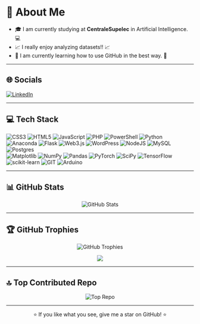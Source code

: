 <!-- 👋 Hey there, I'm [Votre Nom] -->

# 💫 About Me
- 🎓 I am currently studying at **CentraleSupelec** in Artificial Intelligence. :computer:  
- 📈 I really enjoy analyzing datasets!! :chart_with_upwards_trend:  
- 🤙 I am currently learning how to use GitHub in the best way. :call_me_hand:  

---

## 🌐 Socials
[![LinkedIn][linkedin-shield]][linkedin-url]

---

## 💻 Tech Stack
<p>
  <img alt="CSS3" src="https://img.shields.io/badge/-CSS3-1572B6?style=flat-square&logo=css3&logoColor=white" />
  <img alt="HTML5" src="https://img.shields.io/badge/-HTML5-E34F26?style=flat-square&logo=html5&logoColor=white" />
  <img alt="JavaScript" src="https://img.shields.io/badge/-JavaScript-F7DF1E?style=flat-square&logo=javascript&logoColor=black" />
  <img alt="PHP" src="https://img.shields.io/badge/-PHP-777BB4?style=flat-square&logo=php&logoColor=white" />
  <img alt="PowerShell" src="https://img.shields.io/badge/-PowerShell-5391FE?style=flat-square&logo=windows-powershell&logoColor=white" />
  <img alt="Python" src="https://img.shields.io/badge/-Python-3776AB?style=flat-square&logo=python&logoColor=white" />
  <img alt="Anaconda" src="https://img.shields.io/badge/-Anaconda-44A833?style=flat-square&logo=anaconda&logoColor=white" />
  <img alt="Flask" src="https://img.shields.io/badge/-Flask-000000?style=flat-square&logo=flask&logoColor=white" />
  <img alt="Web3.js" src="https://img.shields.io/badge/-Web3.js-F16822?style=flat-square&logo=ethereum&logoColor=white" />
  <img alt="WordPress" src="https://img.shields.io/badge/-WordPress-21759B?style=flat-square&logo=wordpress&logoColor=white" />
  <img alt="NodeJS" src="https://img.shields.io/badge/-Node.js-339933?style=flat-square&logo=node.js&logoColor=white" />
  <img alt="MySQL" src="https://img.shields.io/badge/-MySQL-4479A1?style=flat-square&logo=mysql&logoColor=white" />
  <img alt="Postgres" src="https://img.shields.io/badge/-PostgreSQL-336791?style=flat-square&logo=postgresql&logoColor=white" />
  <br/>
  <img alt="Matplotlib" src="https://img.shields.io/badge/-Matplotlib-11557C?style=flat-square&logo=matplotlib&logoColor=white" />
  <img alt="NumPy" src="https://img.shields.io/badge/-NumPy-013243?style=flat-square&logo=numpy&logoColor=white" />
  <img alt="Pandas" src="https://img.shields.io/badge/-Pandas-150458?style=flat-square&logo=pandas&logoColor=white" />
  <img alt="PyTorch" src="https://img.shields.io/badge/-PyTorch-EE4C2C?style=flat-square&logo=pytorch&logoColor=white" />
  <img alt="SciPy" src="https://img.shields.io/badge/-SciPy-8CAAE6?style=flat-square&logo=scipy&logoColor=white" />
  <img alt="TensorFlow" src="https://img.shields.io/badge/-TensorFlow-FF6F00?style=flat-square&logo=tensorflow&logoColor=white" />
  <img alt="scikit-learn" src="https://img.shields.io/badge/-scikit--learn-F7931E?style=flat-square&logo=scikit-learn&logoColor=white" />
  <img alt="GIT" src="https://img.shields.io/badge/-Git-F05032?style=flat-square&logo=git&logoColor=white" />
  <img alt="Arduino" src="https://img.shields.io/badge/-Arduino-00979D?style=flat-square&logo=arduino&logoColor=white" />
</p>

---

## 📊 GitHub Stats
<p align="center">
  <img src="https://github-readme-stats-liart-alpha-76.vercel.app/api?username=toommttom&show_icons=true&theme=dracula" alt="GitHub Stats" />
</p>


---

## 🏆 GitHub Trophies
<p align="center">
  <img src="https://github-profile-trophy.vercel.app/?username=toommttom&theme=dracula&column=8" alt="GitHub Trophies" />
</p>



<p align="center">
<img 
  src="https://github-readme-stats-liart-alpha-76.vercel.app/api/top-langs/?layout=compact&hide_border=true&username=toommttom&theme=dracula"
/>
</p>

---

## 🔝 Top Contributed Repo
<p align="center">
  <img src="https://github-readme-stats-liart-alpha-76.vercel.app/api/pin/?username=toommttom&repo=Network_monitoring_dashboard
&theme=radical" alt="Top Repo" />
</p>

---

<p align="center">⭐️ If you like what you see, give me a star on GitHub! ⭐️</p>

<!-- Links -->
[linkedin-shield]: https://img.shields.io/badge/-LinkedIn-0077B5?style=flat-square&logo=linkedin&logoColor=white
[linkedin-url]: https://www.linkedin.com/in/tomfluzin
